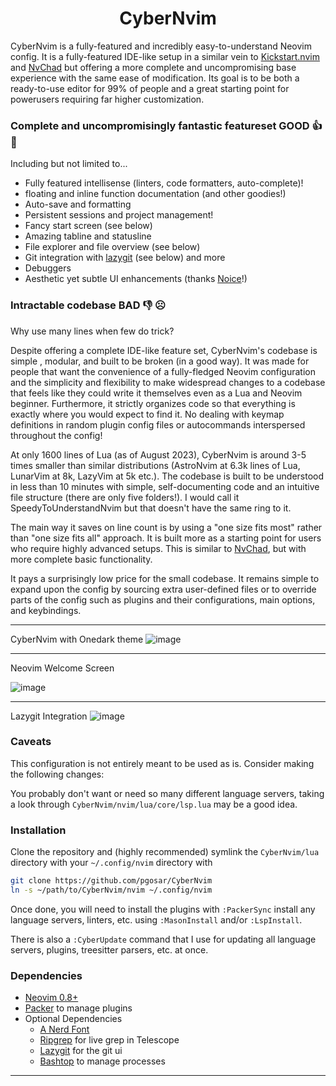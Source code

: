 <h1 align="center">CyberNvim</h1>

CyberNvim is a fully-featured and incredibly easy-to-understand Neovim config.
It is a fully-featured IDE-like setup in a similar vein to
[Kickstart.nvim](https://github.com/nvim-lua/kickstart.nvim) and
[NvChad](https://github.com/NvChad/NvChad/tree/v2.0) but offering a
more complete and uncompromising base experience with the same ease of modification.
Its goal is to be both a ready-to-use editor for 99% of people and a great starting
point for powerusers requiring far higher customization.

### Complete and uncompromisingly fantastic featureset GOOD 👍 🥰

Including but not limited to...

* Fully featured intellisense (linters, code formatters, auto-complete)!
* floating and inline function documentation (and other goodies!)
* Auto-save and formatting
* Persistent sessions and project management!
* Fancy start screen (see below)
* Amazing tabline and statusline
* File explorer and file overview (see below)
* Git integration with [lazygit](https://github.com/jesseduffield/lazygit)
(see below) and more
* Debuggers
* Aesthetic yet subtle UI enhancements (thanks [Noice](https://github.com/folke/noice.nvim)!)

### Intractable codebase BAD 👎 ☹️

Why use many lines when few do trick?

Despite offering a complete IDE-like feature set, CyberNvim's codebase is simple
, modular, and built to be broken (in a good way). It was made for people
that want the convenience of a fully-fledged Neovim configuration and the
simplicity and flexibility to make widespread changes to a codebase that
feels like they could write it themselves even as a Lua and Neovim beginner.
Furthermore, it strictly organizes code so that everything is exactly where you
would expect to find it. No dealing with keymap definitions in random plugin config
files or autocommands interspersed throughout the config!

At only 1600 lines of Lua (as of August 2023), CyberNvim is around 3-5 times
smaller than similar distributions (AstroNvim at 6.3k lines of Lua, LunarVim
at 8k, LazyVim at 5k etc.). The codebase is built to be understood in less
than 10 minutes with simple, self-documenting code and an intuitive file
structure (there are only five folders!). I would call it
SpeedyToUnderstandNvim but that doesn't have the same ring to it.

The main way it saves on line count is by using a "one size fits most"
rather than "one size fits all" approach. It is built more as a starting
point for users who require highly advanced setups. This is similar to
[NvChad](https://github.com/NvChad/NvChad/tree/v2.0), but with more complete
basic functionality.

It pays a surprisingly low price for the small codebase.
It remains simple to expand upon the config by sourcing extra
user-defined files or to override parts of the config such as plugins
and their configurations, main options, and keybindings.

---

CyberNvim with Onedark theme
![image](https://github.com/pgosar/CyberNvim/assets/55164602/7d22e70e-6e52-4737-8068-9335c7705098)

---

Neovim Welcome Screen

![image](https://github.com/pgosar/CyberNvim/assets/55164602/d650046e-7dc6-43df-a9c6-2eb24d1725cc)

---

Lazygit Integration
![image](https://github.com/pgosar/CyberNvim/assets/55164602/1e6dc5d5-9945-405b-9e63-0aa2afe604c3)

### Caveats

This configuration is not entirely meant to be used as is. Consider
making the following changes:

You probably don't want or need so many different language servers, taking a look
through `CyberNvim/nvim/lua/core/lsp.lua` may be a good idea.

### Installation

Clone the repository and (highly recommended) symlink the `CyberNvim/lua`
directory with your `~/.config/nvim` directory with

``` bash
git clone https://github.com/pgosar/CyberNvim
ln -s ~/path/to/CyberNvim/nvim ~/.config/nvim
```

Once done, you will need to install the plugins with `:PackerSync` install any
language servers, linters, etc. using `:MasonInstall` and/or `:LspInstall`.

There is also a `:CyberUpdate` command that I use for updating all language
servers, plugins, treesitter parsers, etc. at once.

### Dependencies

* [Neovim 0.8+](https://github.com/neovim/neovim/releases/tag/stable)
* [Packer](https://github.com/wbthomason/packer.nvim) to manage plugins
* Optional Dependencies
  * [A Nerd Font](https://www.nerdfonts.com/font-downloads)
  * [Ripgrep](https://github.com/BurntSushi/ripgrep) for live grep in Telescope
  * [Lazygit](https://github.com/jesseduffield/lazygit) for the git ui
  * [Bashtop](https://github.com/aristocratos/bashtop) to manage processes

---
